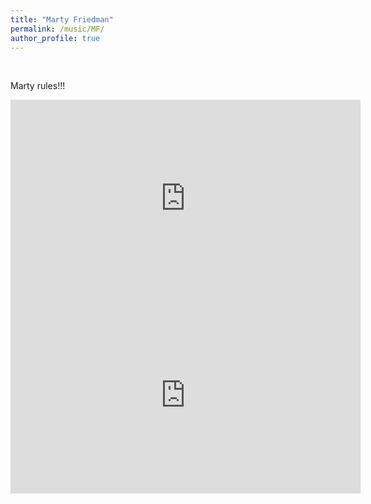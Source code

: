 ```yaml
---
title: "Marty Friedman"
permalink: /music/MF/
author_profile: true
---
```


<br>

Marty rules!!!

<iframe width="560" height="315" src="https://www.youtube.com/embed/M9NA9_rEkxs" frameborder="0" allow="accelerometer; autoplay; clipboard-write; encrypted-media; gyroscope; picture-in-picture" allowfullscreen></iframe>

<br>

<iframe width="560" height="315" src="https://www.youtube.com/embed/9YR9zAoB4AA" frameborder="0" allow="accelerometer; autoplay; clipboard-write; encrypted-media; gyroscope; picture-in-picture" allowfullscreen></iframe>